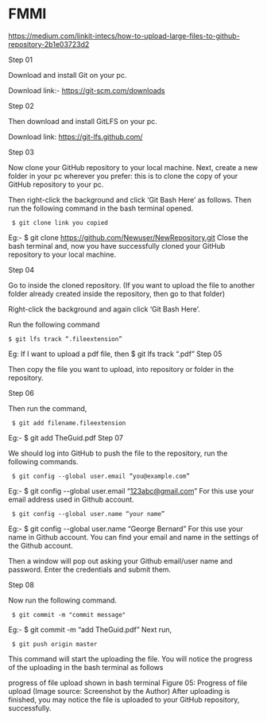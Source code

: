 # FMMI
https://medium.com/linkit-intecs/how-to-upload-large-files-to-github-repository-2b1e03723d2

Step 01

Download and install Git on your pc.

Download link:- https://git-scm.com/downloads

Step 02

Then download and install GitLFS on your pc.

Download link: https://git-lfs.github.com/

Step 03

Now clone your GitHub repository to your local machine.
Next, create a new folder in your pc wherever you prefer: this is to clone the copy of your GitHub repository to your pc.

Then right-click the background and click ‘Git Bash Here’ as follows.
Then run the following command in the bash terminal opened.

     $ git clone link you copied
Eg:- $ git clone https://github.com/Newuser/NewRepository.git
Close the bash terminal and, now you have successfully cloned your GitHub repository to your local machine.

Step 04

Go to inside the cloned repository. (If you want to upload the file to another folder already created inside the repository, then go to that folder)

Right-click the background and again click ‘Git Bash Here’.

Run the following command

    $ git lfs track “.fileextension”
Eg: If I want to upload a pdf file, then
    $ git lfs track “.pdf”
Step 05

Then copy the file you want to upload, into repository or folder in the repository.

Step 06

Then run the command,

     $ git add filename.fileextension
Eg:- $ git add TheGuid.pdf
Step 07

We should log into GitHub to push the file to the repository, run the following commands.

     $ git config --global user.email “you@example.com”
Eg:- $ git config --global user.email “123abc@gmail.com”
For this use your email address used in Github account.

     $ git config --global user.name “your name”
Eg:- $ git config --global user.name “George Bernard”
For this use your name in Github account. You can find your email and name in the settings of the Github account.

Then a window will pop out asking your Github email/user name and password. Enter the credentials and submit them.

Step 08

Now run the following command.

     $ git commit -m "commit message"
Eg:- $ git commit -m “add TheGuid.pdf”
Next run,

     $ git push origin master
This command will start the uploading the file.
You will notice the progress of the uploading in the bash terminal as follows

progress of file upload shown in bash terminal
Figure 05: Progress of file upload (Image source: Screenshot by the Author)
After uploading is finished, you may notice the file is uploaded to your GitHub repository, successfully.



